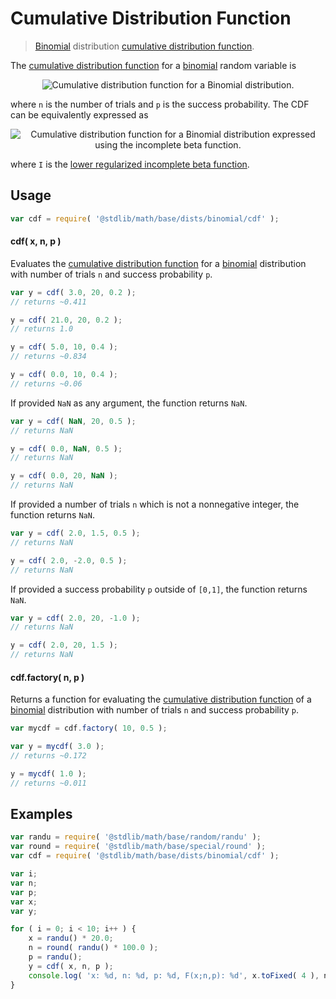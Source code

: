 # Cumulative Distribution Function

> [Binomial][binomial-distribution] distribution [cumulative distribution function][cdf].

<section class="intro">

The [cumulative distribution function][cdf] for a [binomial][binomial-distribution] random variable is

<!-- <equation class="equation" label="eq:binomial_cdf" align="center" raw="F(x;n,p) = \sum_{i=0}^{\lfloor x \rfloor} {n\choose i}p^i(1-p)^{n-i}" alt="Cumulative distribution function for a Binomial distribution."> -->

<div class="equation" align="center" data-raw-text="F(x;n,p) = \sum_{i=0}^{\lfloor x \rfloor} {n\choose i}p^i(1-p)^{n-i}" data-equation="eq:binomial_cdf">
    <img src="https://cdn.rawgit.com/stdlib-js/stdlib/6c7e930588674097b03b3201c5d368532bba6c67/lib/node_modules/@stdlib/math/base/dists/binomial/cdf/docs/img/equation_binomial_cdf.svg" alt="Cumulative distribution function for a Binomial distribution.">
    <br>
</div>

<!-- </equation> -->

where `n` is the number of trials and `p` is the success probability. The CDF can be equivalently expressed as

<!-- <equation class="equation" label="eq:binomial_cdf_incomplete_beta" align="center" raw="F(x;n,p) = I_{1-p}( n-x, x+1 )" alt="Cumulative distribution function for a Binomial distribution expressed using the incomplete beta function."> -->

<div class="equation" align="center" data-raw-text="F(x;n,p) = I_{1-p}( n-x, x+1 )" data-equation="eq:binomial_cdf_incomplete_beta">
    <img src="https://cdn.rawgit.com/stdlib-js/stdlib/6c7e930588674097b03b3201c5d368532bba6c67/lib/node_modules/@stdlib/math/base/dists/binomial/cdf/docs/img/equation_binomial_cdf_incomplete_beta.svg" alt="Cumulative distribution function for a Binomial distribution expressed using the incomplete beta function.">
    <br>
</div>

<!-- </equation> -->

where `I` is the [lower regularized incomplete beta function][incomplete-beta].

</section>

<!-- /.intro -->

<section class="usage">

## Usage

```javascript
var cdf = require( '@stdlib/math/base/dists/binomial/cdf' );
```

#### cdf( x, n, p )

Evaluates the [cumulative distribution function][cdf] for a [binomial][binomial-distribution] distribution with number of trials `n` and success probability `p`.

```javascript
var y = cdf( 3.0, 20, 0.2 );
// returns ~0.411

y = cdf( 21.0, 20, 0.2 );
// returns 1.0

y = cdf( 5.0, 10, 0.4 );
// returns ~0.834

y = cdf( 0.0, 10, 0.4 );
// returns ~0.06
```

If provided `NaN` as any argument, the function returns `NaN`.

```javascript
var y = cdf( NaN, 20, 0.5 );
// returns NaN

y = cdf( 0.0, NaN, 0.5 );
// returns NaN

y = cdf( 0.0, 20, NaN );
// returns NaN
```

If provided a number of trials `n` which is not a nonnegative integer, the function returns `NaN`.

```javascript
var y = cdf( 2.0, 1.5, 0.5 );
// returns NaN

y = cdf( 2.0, -2.0, 0.5 );
// returns NaN
```

If provided a success probability `p` outside of `[0,1]`, the function returns `NaN`.

```javascript
var y = cdf( 2.0, 20, -1.0 );
// returns NaN

y = cdf( 2.0, 20, 1.5 );
// returns NaN
```

#### cdf.factory( n, p )

Returns a function for evaluating the [cumulative distribution function][cdf] of a [binomial][binomial-distribution] distribution with number of trials `n` and success probability `p`.

```javascript
var mycdf = cdf.factory( 10, 0.5 );

var y = mycdf( 3.0 );
// returns ~0.172

y = mycdf( 1.0 );
// returns ~0.011
```

</section>

<!-- /.usage -->

<section class="examples">

## Examples

```javascript
var randu = require( '@stdlib/math/base/random/randu' );
var round = require( '@stdlib/math/base/special/round' );
var cdf = require( '@stdlib/math/base/dists/binomial/cdf' );

var i;
var n;
var p;
var x;
var y;

for ( i = 0; i < 10; i++ ) {
    x = randu() * 20.0;
    n = round( randu() * 100.0 );
    p = randu();
    y = cdf( x, n, p );
    console.log( 'x: %d, n: %d, p: %d, F(x;n,p): %d', x.toFixed( 4 ), n, p.toFixed( 4 ), y.toFixed( 4 ) );
}
```

</section>

<!-- /.examples -->

<section class="links">

[binomial-distribution]: https://en.wikipedia.org/wiki/Binomial_distribution

[cdf]: https://en.wikipedia.org/wiki/Cumulative_distribution_function

[incomplete-beta]: https://en.wikipedia.org/wiki/Beta_function#Incomplete_beta_function

</section>

<!-- /.links -->
